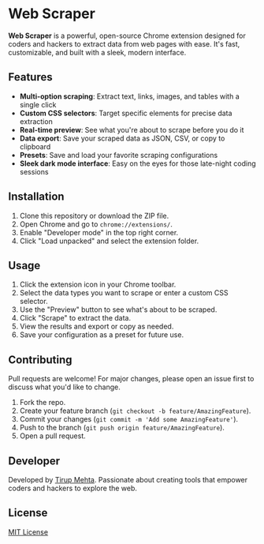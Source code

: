 # Web Scraper

**Web Scraper** is a powerful, open-source Chrome extension designed for coders and hackers to extract data from web pages with ease. It's fast, customizable, and built with a sleek, modern interface.

## Features

- **Multi-option scraping**: Extract text, links, images, and tables with a single click
- **Custom CSS selectors**: Target specific elements for precise data extraction
- **Real-time preview**: See what you're about to scrape before you do it
- **Data export**: Save your scraped data as JSON, CSV, or copy to clipboard
- **Presets**: Save and load your favorite scraping configurations
- **Sleek dark mode interface**: Easy on the eyes for those late-night coding sessions

## Installation

1. Clone this repository or download the ZIP file.
2. Open Chrome and go to `chrome://extensions/`.
3. Enable "Developer mode" in the top right corner.
4. Click "Load unpacked" and select the extension folder.

## Usage

1. Click the extension icon in your Chrome toolbar.
2. Select the data types you want to scrape or enter a custom CSS selector.
3. Use the "Preview" button to see what's about to be scraped.
4. Click "Scrape" to extract the data.
5. View the results and export or copy as needed.
6. Save your configuration as a preset for future use.

## Contributing

Pull requests are welcome! For major changes, please open an issue first to discuss what you'd like to change.

1. Fork the repo.
2. Create your feature branch (`git checkout -b feature/AmazingFeature`).
3. Commit your changes (`git commit -m 'Add some AmazingFeature'`).
4. Push to the branch (`git push origin feature/AmazingFeature`).
5. Open a pull request.

## Developer

Developed by [Tirup Mehta](https://github.com/TirupMehta). Passionate about creating tools that empower coders and hackers to explore the web.

## License

[MIT License](LICENSE)
